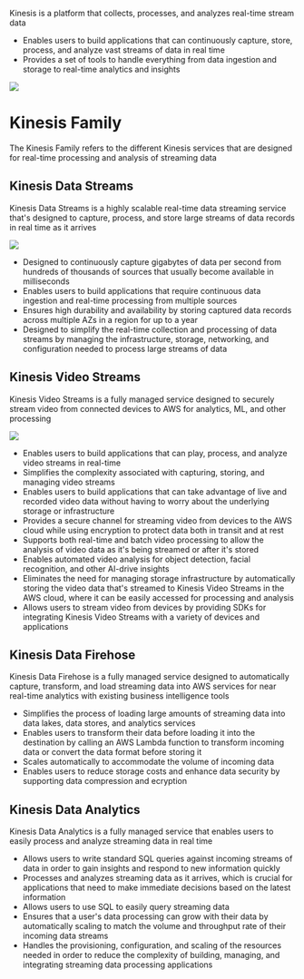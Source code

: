 Kinesis is a platform that collects, processes, and analyzes real-time stream data

* Enables users to build applications that can continuously capture, store, process, and analyze vast streams of data in real time
* Provides a set of tools to handle everything from data ingestion and storage to real-time analytics and insights

![](https://github.com/JonmarCorpuz/SecondBrain/blob/main/Assets/Whitespace.png)

# Kinesis Family

The Kinesis Family refers to the different Kinesis services that are designed for real-time processing and analysis of streaming data

## Kinesis Data Streams

Kinesis Data Streams is a highly scalable real-time data streaming service that's designed to capture, process, and store large streams of data records in real time as it arrives

![](https://github.com/JonmarCorpuz/SecondBrain/blob/main/Assets/Kinesis%20Data%20Streams%20Example.png)

* Designed to continuously capture gigabytes of data per second from hundreds of thousands of sources that usually become available in milliseconds
* Enables users to build applications that require continuous data ingestion and real-time processing from multiple sources
* Ensures high durability and availability by storing captured data records across multiple AZs in a region for up to a year
* Designed to simplify the real-time collection and processing of data streams by managing the infrastructure, storage, networking, and configuration needed to process large streams of data

## Kinesis Video Streams

Kinesis Video Streams is a fully managed service designed to securely stream video from connected devices to AWS for analytics, ML, and other processing

![](https://github.com/JonmarCorpuz/SecondBrain/blob/main/Assets/Kinesis%20Video%20Streams%20Example.png)

* Enables users to build applications that can play, process, and analyze video streams in real-time
* Simplifies the complexity associated with capturing, storing, and managing video streams
* Enables users to build applications that can take advantage of live and recorded video data without having to worry about the underlying storage or infrastructure
* Provides a secure channel for streaming video from devices to the AWS cloud while using encryption to protect data both in transit and at rest
* Supports both real-time and batch video processing to allow the analysis of video data as it's being streamed or after it's stored
* Enables automated video analysis for object detection, facial recognition, and other AI-drive insights
* Eliminates the need for managing storage infrastructure by automatically storing the video data that's streamed to Kinesis Video Streams in the AWS cloud, where it can be easily accessed for processing and analysis
* Allows users to stream video from devices by providing SDKs for integrating Kinesis Video Streams with a variety of devices and applications

## Kinesis Data Firehose

Kinesis Data Firehose is a fully managed service designed to automatically capture, transform, and load streaming data into AWS services for near real-time analytics with existing business intelligence tools

* Simplifies the process of loading large amounts of streaming data into data lakes, data stores, and analytics services
* Enables users to transform their data before loading it into the destination by calling an AWS Lambda function to transform incoming data or convert the data format before storing it
* Scales automatically to accommodate the volume of incoming data
* Enables users to reduce storage costs and enhance data security by supporting data compression and ecryption

## Kinesis Data Analytics

Kinesis Data Analytics is a fully managed service that enables users to easily process and analyze streaming data in real time

* Allows users to write standard SQL queries against incoming streams of data in order to gain insights and respond to new information quickly
* Processes and analyzes streaming data as it arrives, which is crucial for applications that need to make immediate decisions based on the latest information
* Allows users to use SQL to easily query streaming data
* Ensures that a user's data processing can grow with their data by automatically scaling to match the volume and throughput rate of their incoming data streams
* Handles the provisioning, configuration, and scaling of the resources needed in order to reduce the complexity of building, managing, and integrating streaming data processing applications

